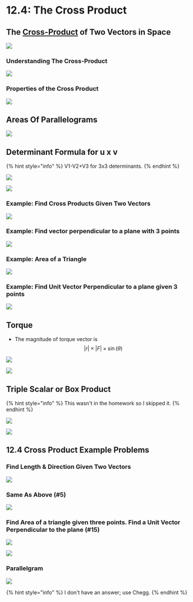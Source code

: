 # 12.4: The Cross Product

## The [Cross-Product](https://www.mathsisfun.com/algebra/vectors-cross-product.html) of Two Vectors in Space

![](../../../.gitbook/assets/image%20%28318%29.png)

### Understanding The Cross-Product

![](../../../.gitbook/assets/image%20%28290%29.png)

### Properties of the Cross Product

![](../../../.gitbook/assets/image%20%28307%29.png)

## Areas Of Parallelograms

![](../../../.gitbook/assets/image%20%28277%29.png)

## Determinant Formula for u x v

{% hint style="info" %}
V1-V2+V3 for 3x3 determinants. 
{% endhint %}

![](../../../.gitbook/assets/image%20%28280%29.png)

![](../../../.gitbook/assets/image%20%28301%29.png)

### Example: Find Cross Products Given Two Vectors

![](../../../.gitbook/assets/image%20%28265%29.png)

### Example: Find vector perpendicular to a plane with 3 points

![](../../../.gitbook/assets/image%20%28330%29.png)

### Example: Area of a Triangle

![](../../../.gitbook/assets/image%20%28333%29.png)

### Example: Find Unit Vector Perpendicular to a plane given 3 points

![](../../../.gitbook/assets/image%20%28263%29.png)

## Torque

* The magnitude of torque vector is $$|r| \times |F| \times \sin(\theta)$$ 

![](../../../.gitbook/assets/image%20%28262%29.png)

![](../../../.gitbook/assets/image%20%28338%29.png)

## Triple Scalar or Box Product

{% hint style="info" %}
This wasn't in the homework so I skipped it.
{% endhint %}

![](../../../.gitbook/assets/image%20%28279%29.png)

![](../../../.gitbook/assets/image%20%28255%29.png)

## 12.4 Cross Product Example Problems

### Find Length & Direction Given Two Vectors

![](../../../.gitbook/assets/image%20%28309%29.png)

### Same As Above \(\#5\)

![](../../../.gitbook/assets/image%20%28300%29.png)

### Find Area of a triangle given three points. Find a Unit Vector Perpendicular to the plane \(\#15\)

![](../../../.gitbook/assets/hw-2-michael-chase-1.jpg)

![](../../../.gitbook/assets/hw-2-michael-chase-2.jpg)

### Parallelgram

![](../../../.gitbook/assets/image%20%28289%29.png)

{% hint style="info" %}
I don't have an answer; use Chegg.
{% endhint %}




